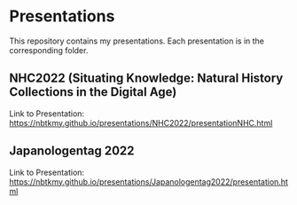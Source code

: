 # Presentations

This repository contains my presentations.
Each presentation is in the corresponding folder.

## NHC2022 (Situating Knowledge: Natural History Collections in the Digital Age)

Link to Presentation: https://nbtkmy.github.io/presentations/NHC2022/presentationNHC.html

## Japanologentag 2022 

Link to Presentation: https://nbtkmy.github.io/presentations/Japanologentag2022/presentation.html


